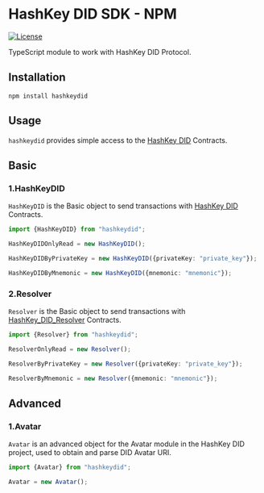 # HashKey DID SDK - NPM

[//]: # ([![Tag]&#40;https://img.shields.io/badge/tags-v0.0.2-blue&#41;]&#40;https://github.com/hashkeydid/hashkeydid-js/tags&#41;)
[![License](https://img.shields.io/badge/License-MIT-yellow)](LICENSE)

TypeScript module to work with HashKey DID Protocol.

## Installation

`npm install hashkeydid`

## Usage

`hashkeydid` provides simple access to the [HashKey DID](https://hashkey.id) Contracts.

## Basic

### 1.HashKeyDID

`HashKeyDID` is the Basic object to send transactions
with [HashKey DID](https://github.com/hashkeydid/hashkeydid-contracts) Contracts.

```typescript
import {HashKeyDID} from "hashkeydid";

HashKeyDIDOnlyRead = new HashKeyDID();

HashKeyDIDByPrivateKey = new HashKeyDID({privateKey: "private_key"});

HashKeyDIDByMnemonic = new HashKeyDID({mnemonic: "mnemonic"});
```

### 2.Resolver

`Resolver` is the Basic object to send transactions
with [HashKey_DID_Resolver](https://github.com/hashkeydid/hashkeydid-resolver) Contracts.

```typescript
import {Resolver} from "hashkeydid";

ResolverOnlyRead = new Resolver();

ResolverByPrivateKey = new Resolver({privateKey: "private_key"});

ResolverByMnemonic = new Resolver({mnemonic: "mnemonic"});
```

## Advanced

### 1.Avatar

`Avatar` is an advanced object for the Avatar module in the HashKey DID project, 
used to obtain and parse DID Avatar URI.

```typescript
import {Avatar} from "hashkeydid";

Avatar = new Avatar();
```


